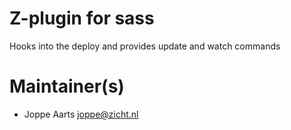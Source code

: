 # Z-plugin for sass 

Hooks into the deploy and provides update and watch commands

# Maintainer(s)
* Joppe Aarts <joppe@zicht.nl>
